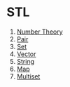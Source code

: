# STL
<ol>
  <li> <a href="https://github.com/Ashraful-89/STL/tree/main/NumberTheory"> Number Theory </a> </li>
  <li> <a href="https://github.com/Ashraful-89/STL/tree/main/Pair"> Pair </a> </li>
  <li> <a href="https://github.com/Ashraful-89/STL/tree/main/Set"> Set </a></li>
  <li> <a href="https://github.com/Ashraful-89/STL/tree/main/Vector"> Vector </a></li>
  <li> <a href="https://github.com/Ashraful-89/STL/tree/main/String">String  </a></li>
  <li> <a href="https://github.com/Ashraful-89/STL/tree/main/map"> Map </a></li>
  <li> <a href="https://github.com/Ashraful-89/STL/tree/main/multiset"> Multiset </a></li>
  
</ol>
